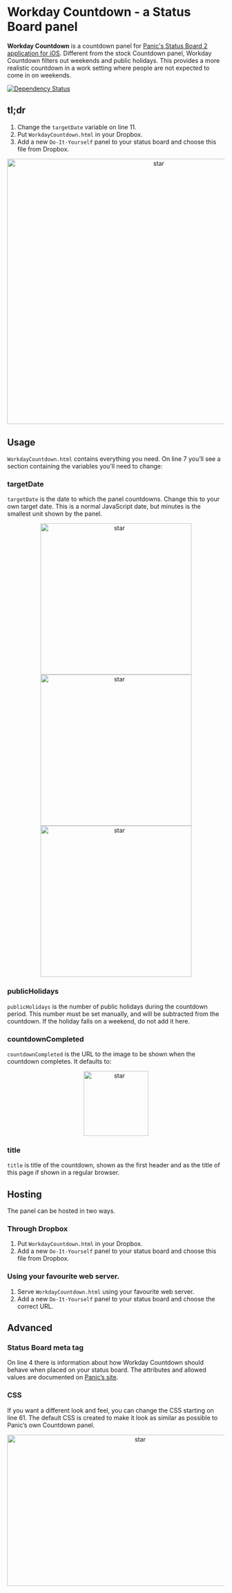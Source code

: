 # Workday Countdown - a Status Board panel
**Workday Countdown** is a countdown panel for [Panic's Status Board 2 application for iOS](https://itunes.apple.com/us/app/status-board/id449955536?mt=8&at=11l5UV). Different from the stock Countdown panel, Workday Countdown filters out weekends and public holidays. This provides a more realistic countdown in a work setting where people are not expected to come in on weekends.

[![Dependency Status](https://dependencyci.com/github/Sankra/WorkdayCountdown/badge)](https://dependencyci.com/github/Sankra/WorkdayCountdown)

## tl;dr
1. Change the `targetDate` variable on line 11.
2. Put `WorkdayCountdown.html` in your Dropbox.
3. Add a new `Do-It-Yourself` panel to your status board and choose this file from Dropbox.

<div style="width:100%; text-align:center">
	<img src="https://hjerpbakk.com/img/workday-countdown-a-status-board-panel/2Setup.png" alt="star" width="686.0" height="614.5">
</div>

## Usage

`WorkdayCountdown.html` contains everything you need. On line 7 you’ll see a section containing the variables you’ll need to change:

### targetDate
`targetDate` is the date to which the panel countdowns. Change this to your own target date. This is a normal JavaScript date, but minutes is the smallest unit shown by the panel.

<div style="width:100%; text-align:center">
	<img src="https://hjerpbakk.com/img/workday-countdown-a-status-board-panel/3Days-remaining.png" alt="star" width="350.0" height="350.0">
</div>

<div style="width:100%; text-align:center">
	<img src="https://hjerpbakk.com/img/workday-countdown-a-status-board-panel/5Hours-remaining.png" alt="star" width="350.0" height="350.0">
</div>

<div style="width:100%; text-align:center">
	<img src="https://hjerpbakk.com/img/workday-countdown-a-status-board-panel/1Minutes-remaining.png" alt="star" width="350.0" height="350.0">
</div>

### publicHolidays
`publicHolidays` is the number of public holidays during the countdown period. This number must be set manually, and will be subtracted from the countdown. If the holiday falls on a weekend, do not add it here.

### countdownCompleted
`countdownCompleted` is the URL to the image to be shown when the countdown completes. It defaults to:

<div style="width:100%; text-align:center">
	<img src="https://hjerpbakk.com//img/workday-countdown-a-status-board-panel/0Countdown-completed.jpg" alt="star" width="150.0" height="150.0">
</div>

### title
`title` is title of the countdown, shown as the first header and as the title of this page if shown in a regular browser.

## Hosting

The panel can be hosted in two ways.

### Through Dropbox

1. Put `WorkdayCountdown.html` in your Dropbox.
2. Add a new `Do-It-Yourself` panel to your status board and choose this file from Dropbox.

### Using your favourite web server.

1. Serve `WorkdayCountdown.html` using your favourite web server.
2. Add a new `Do-It-Yourself` panel to your status board and choose the correct URL.

## Advanced

### Status Board meta tag
On line 4 there is information about how Workday Countdown should behave when placed on your status board. The attributes and allowed values are documented on [Panic’s site](https://library.panic.com/status-board/diy-panels/).

### CSS
If you want a different look and feel, you can change the CSS starting on line 61. The default CSS is created to make it look as similar as possible to Panic’s own Countdown panel.

<div style="width:100%; text-align:center">
	<img src="https://hjerpbakk.com/img/workday-countdown-a-status-board-panel/4Side-by-side.png" alt="star" width="600.0" height="350.0">
</div>




